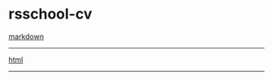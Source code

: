 # rsschool-cv
[markdown](https://salpakak.github.io/rsschool-cv/cv)
___
[html](https://salpakak.github.io/rsschool-cv/)
___

